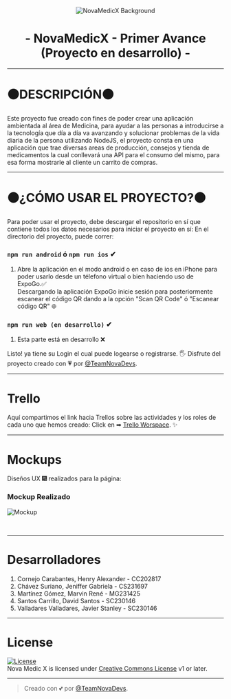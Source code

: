 <p align="center">
  <img src="https://c1.wallpaperflare.com/preview/767/442/400/stethoscope-medical-health-doctor.jpg" alt="NovaMedicX Background">
</p>
<h1 align="center">
  <b>- NovaMedicX - Primer Avance (Proyecto en desarrollo) -</b>
</h1>

---

# ⚫DESCRIPCIÓN⚫
Este proyecto fue creado con fines de poder crear una aplicación ambientada al área de Medicina, para ayudar a las personas a introducirse a la tecnología que día a día va avanzando y solucionar problemas de la vida diaria de la persona utilizando NodeJS, el proyecto consta en una aplicación que trae diversas areas de producción, consejos y tienda de medicamentos la cual conllevará una API para el consumo del mismo, para esa forma mostrarle al cliente un carrito de compras.

---

# ⚫¿CÓMO USAR EL PROYECTO?⚫
Para poder usar el proyecto, debe descargar el repositorio en sí que contiene todos los datos necesarios para iniciar el proyecto en sí:
En el directorio del proyecto, puede correr:

### `npm run android` ó `npm run ios` ✔
1. Abre la aplicación en el modo android o en caso de ios en iPhone para poder usarlo desde un télefono virtual o bien haciendo uso de ExpoGo.✅<br> 
Descargando la aplicación ExpoGo inicie sesión para posteriormente escanear el código QR dando a la opción "Scan QR Code" ó "Escanear código QR" 🌐

### `npm run web (en desarrollo)` ✔

1. Esta parte está en desarrollo ❌

Listo! ya tiene su Login el cual puede logearse o registrarse. 🖐️
Disfrute del proyecto creado con 💗 por [@TeamNovaDevs](https://github.com/Alec-HCC/NovaMedicX).

---

# Trello
Aquí compartimos el link hacia Trellos sobre las actividades y los roles de cada uno que hemos creado:
Click en ➡ [Trello Worspace](https://trello.com/b/KiC7MuAk/primer-avance). ✨

---

# Mockups
Diseños UX 🎆 realizados para la página:

<p align="center">
  <h3>Mockup Realizado</h3>
  <img src="https://postimg.cc/Hc9gXmfJ" alt="Mockup">
</p>
<br>

---

# Desarrolladores

1. Cornejo Carabantes, Henry Alexander - CC202817
2. Chávez Suriano, Jeniffer Gabriela - CS231697
3. Martínez Gómez, Marvin René - MG231425
4. Santos Carrillo, David Santos - SC230146
5. Valladares Valladares, Javier Stanley - SC230146

---

# License
[![License](https://blogs.iadb.org/conocimiento-abierto/wp-content/uploads/sites/10/2014/06/creative-commons.jpg)](LICENSE)   
Nova Medic X is licensed under [Creative Commons License](https://creativecommons.org/publicdomain/zero/1.0/deed.es) v1 or later.

---

> Creado con 💕 por [@TeamNovaDevs](https://github.com/Alec-HCC/NovaMedicX).

